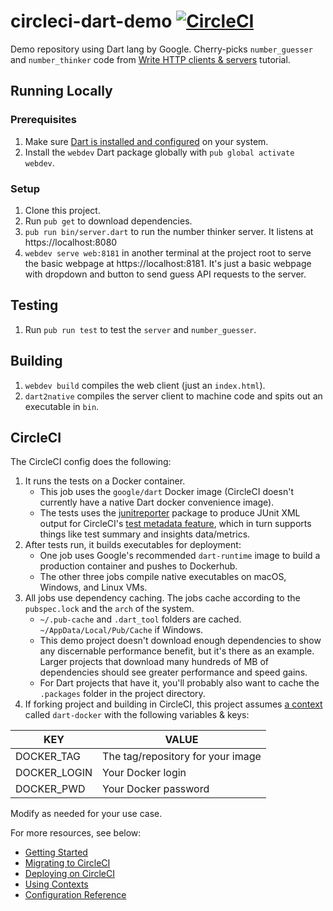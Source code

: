# circleci-dart-demo [![CircleCI](https://circleci.com/gh/mvxt/circleci-dart-demo.svg?style=shield)](https://app.circleci.com/pipelines/github/mvxt/circleci-dart-demo)


Demo repository using Dart lang by Google. Cherry-picks `number_guesser` and `number_thinker` code from [Write HTTP clients & servers](https://dart.dev/tutorials/server/httpserver) tutorial.

## Running Locally

### Prerequisites
1. Make sure [Dart is installed and configured](https://dart.dev/get-dart) on your system.
1. Install the `webdev` Dart package globally with `pub global activate webdev`.

### Setup
1. Clone this project.
1. Run `pub get` to download dependencies.
1. `pub run bin/server.dart` to run the number thinker server. It listens at https://localhost:8080
1. `webdev serve web:8181` in another terminal at the project root to serve the basic webpage at https://localhost:8181. It's just a basic webpage with dropdown and button to send guess API requests to the server.

## Testing
1. Run `pub run test` to test the `server` and `number_guesser`.

## Building
1. `webdev build` compiles the web client (just an `index.html`).
1. `dart2native` compiles the server client to machine code and spits out an executable in `bin`.

## CircleCI
The CircleCI config does the following:

1. It runs the tests on a Docker container.
    - This job uses the `google/dart` Docker image (CircleCI doesn't currently have a native Dart docker convenience image).
    - The tests uses the [junitreporter](https://pub.dev/packages/junitreport) package to produce JUnit XML output for CircleCI's [test metadata feature](https://circleci.com/docs/2.0/collect-test-data/), which in turn supports things like test summary and insights data/metrics.
1. After tests run, it builds executables for deployment:
    - One job uses Google's recommended `dart-runtime` image to build a production container and pushes to Dockerhub.
    - The other three jobs compile native executables on macOS, Windows, and Linux VMs.
1. All jobs use dependency caching. The jobs cache according to the `pubspec.lock` and the `arch` of the system.
    - `~/.pub-cache` and `.dart_tool` folders are cached. `~/AppData/Local/Pub/Cache` if Windows.
    - This demo project doesn't download enough dependencies to show any discernable performance benefit, but it's there as an example. Larger projects that download many hundreds of MB of dependencies should see greater performance and speed gains.
    - For Dart projects that have it, you'll probably also want to cache the `.packages` folder in the project directory.
1. If forking project and building in CircleCI, this project assumes [a context](https://circleci.com/docs/2.0/contexts/) called `dart-docker` with the following variables & keys:

KEY           | VALUE
--------------|-----------------------------------
DOCKER_TAG    | The tag/repository for your image
DOCKER_LOGIN  | Your Docker login
DOCKER_PWD    | Your Docker password

Modify as needed for your use case.

For more resources, see below:
- [Getting Started](https://circleci.com/docs/2.0/getting-started/#section=getting-started)
- [Migrating to CircleCI](https://circleci.com/docs/2.0/migration-intro/#section=getting-started)
- [Deploying on CircleCI](https://circleci.com/docs/2.0/deployment-integrations/#section=deployment)
- [Using Contexts](https://circleci.com/docs/2.0/contexts/)
- [Configuration Reference](https://circleci.com/docs/2.0/configuration-reference/#section=configuration)

